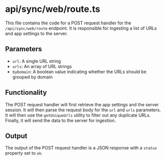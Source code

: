 # api/sync/web/route.ts
This file contains the code for a POST request handler for the `/api/sync/web/route` endpoint. It is responsible for ingesting a list of URLs and app settings to the server.

## Parameters
- `url`: A single URL string
- `urls`: An array of URL strings
- `byDomain`: A boolean value indicating whether the URLs should be grouped by domain

## Functionality
The POST request handler will first retrieve the app settings and the server session. It will then parse the request body for the `url` and `urls` parameters. It will then use the `getUniqueUrls` utility to filter out any duplicate URLs. Finally, it will send the data to the server for ingestion.

## Output
The output of the POST request handler is a JSON response with a `status` property set to `ok`.
